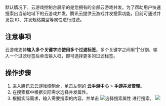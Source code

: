 默认情况下，云游戏控制台展示的是您拥有的全部云游戏并发。为了帮助用户快速搜索出当前地域下的云游戏并发，腾讯云提供云游戏并发搜索功能，目前可通过并发包 ID、并发规格类型等属性进行过滤。



## 注意事项

云游戏支持**输入多个关键字**或**使用多个过滤标签**。多个关键字之间用“|”分割，输入一个过滤标签后单击输入框，即可选择更多的过滤标签。

## 操作步骤
1. 进入腾讯云云游戏控制台，单击左侧的 **云手游中心** > **手游并发管理**。
2. 在搜索框中根据实际需求选择并发属性。
3. 根据实际需求，输入需要搜索的内容，并单击 ![选择搜索属性](https://main.qcloudimg.com/raw/3cca38f08eaa87087cdd1b81eaf08a0a.png) 进行搜索。
![](https://qcloudimg.tencent-cloud.cn/raw/1ac8616ede7b5b291ba6c051e95554cb.png)
